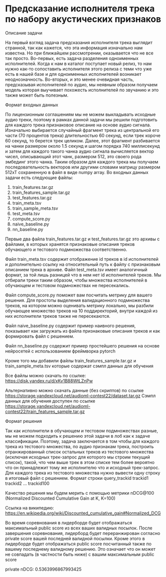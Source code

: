 # Предсказание исполнителя трека по набору акустических признаков

Описание задачи

На первый взгляд задача предсказания исполнителя трека выглядит странной, так как кажется, что эта информация изначально нам известна. Но при ближайшем рассмотрении, оказывается что не все так просто. Во-первых, есть задача разделения одноименных исполнителей. Когда к нам в каталог поступает новый релиз, то нам нужно как-то сопоставить исполнителя этого релиза с теми что уже есть в нашей базе и для одноименных исполнителей возникает неоднозначность. Во-вторых, и это менее очевидная часть, предсказывая исполнителей по аудио, мы неявным образом получаем модель которая выучивает похожесть исполнителей по звучанию и это также может быть полезным.

Формат входных данных

По лицензионным соглашениям мы не можем выкладывать исходные аудио треки, поэтому в рамках данной задачи мы решили подготовить для каждого трека признаковое описание на основе аудио сигнала. Изначально выбирается случайный фрагмент трека из центральной его части (70 процентов трека) длительностью 60 секунд, если трек короче 60 секунд, то берется трек целиком. Далее, этот фрагмент разбивается на чанки размером около 1.5 секунд и шагом порядка 740 миллисекунд и затем для каждого такого чанка аудио сигнала вычисляется вектор чисел, описывающий этот чанк, размером 512, это своего рода эмбединг этого чанка. Таким образом для каждого трека мы получаем последовательность векторов или другими словами матрицу размером 512xT сохраненную в файл в виде numpy array. Во входных данных задачи есть следующие файлы:

1. train_features.tar.gz
2. train_features_sample.tar.gz
3. test_features.tar.gz
4. train_meta.tsv
5. train_sample_meta.tsv
6. test_meta.tsv
7. compute_score.py
8. naive_baseline.py
9. nn_baseline.py

Первые два файла train_features.tar.gz и test_features.tar.gz это архивы с файлами, в которых хранятся признаковые описания треков обучающего и тестового подмножества соответственно.

Файл train_meta.tsv содержит отображение id треков в id исполнителей и дополнительно ссылку на относительный путь к файлу с признаковым описанием трека в архиве. Файл test_meta.tsv имеет аналогичный формат, за той лишь разницей что в нем нет id исполнителей треков. Мы отбирали треки таким образом, чтобы множества исполнителей в обучающем и тестовом подмножествах не пересекались.

Файл compute_score.py поможет вам посчитать метрику для вашего решения. Для простоты выделения валидационного подмножества треков, на котором можно оценивать метрику локально, мы разбили обучающее множество треков на 10 поддиректорий, внутри каждой из них исполнители треков также не пересекаются.

Файл naive_baseline.py содержит пример наивного решения, показывает как загружать из файла признаковые описания треков и как формировать файл с решением.

Файл nn_baseline.py содержит пример простейшего решения на основе нейросетей с использованием фреймворка pytorch

Кроме того мы добавили файлы train_features_sample.tar.gz и train_sample_meta.tsv которые содержат сэмпл данных для обучения

Все файлы можно скачать по ссылке: https://disk.yandex.ru/d/xKv1B88WtLZnPw

Альтернативно можно скачать данные (без скриптов) по ссылке https://storage.yandexcloud.net/audioml-contest22/dataset.tar.gz Сэмпл данных для обучения доступен по ссылке https://storage.yandexcloud.net/audioml-contest22/train_features_sample.tar.gz

Формат решения

Так как исполнители в обучающем и тестовом подмножествах разные, мы не можем подходить к решению этой задачи в лоб как к задаче классификации. Поэтому, задача заключается в том чтобы для каждого трека из тестового множества, по аудио признакам трека, построить отранжированный список остальных треков из тестового множества (исключая исходных трек-запрос для которого мы строим текущий список), такой, что чем выше трек в этом списке тем более вероятно что он принадлежит тому же исполнителю что и исходный трек-запрос. Для каждого трека из тестового множества нужно вывести одну строку в итоговый файл с решением. Формат строки query_trackid <tab> trackid1 <space> trackid2 … trackid100

Качество решения мы будем мерить с помощью метрики nDCG@100 (Normalized Discounted Cumulative Gain at K, K=100)

Ссылка на википедию: https://en.wikipedia.org/wiki/Discounted_cumulative_gain#Normalized_DCG

Во время соревнования в лидерборде будет отображаться максимальный public score из всех ваших валидных посылок. После завершения соревнования, лидерборд будет переранжирован согласно private score вашей последней валидной посылки. Кроме этого в лидерборде будет отображаться public score посчитанный также по вашему последнему валидному решению. Это означает что он может не совпадать (в частности быть ниже) с вашим максимальным public score

private nDCG: 0.5363996867993425

